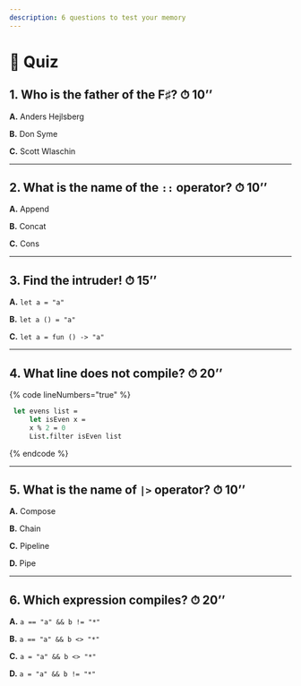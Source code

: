 ```yaml
---
description: 6 questions to test your memory
---
```


# 🍔 Quiz

## 1. Who is the father of the F♯? ⏱ 10’’

**A.** Anders Hejlsberg

**B.** Don Syme

**C.** Scott Wlaschin

***

## 2. What is the name of the `::` operator? ⏱ 10’’

**A.** Append

**B.** Concat

**C.** Cons

***

## 3. Find the intruder! ⏱ 15’’

**A.** `let a = "a"`

**B.** `let a () = "a"`

**C.** `let a = fun () -> "a"`

***

## 4. What line does not compile? ⏱ 20’’

{% code lineNumbers="true" %}
```fsharp
 let evens list =
     let isEven x =
     x % 2 = 0
     List.filter isEven list
```
{% endcode %}

***

## 5. What is the name of `|>` operator? ⏱ 10’’

**A.** Compose

**B.** Chain

**C.** Pipeline

**D.** Pipe

***

## 6. Which expression compiles? ⏱ 20’’

**A.** `a == "a" && b != "*"`

**B.** `a == "a" && b <> "*"`

**C.** `a = "a" && b <> "*"`

**D.** `a = "a" && b != "*"`

